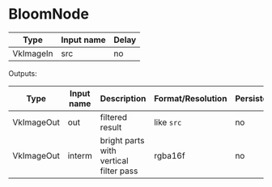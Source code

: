 # BloomNode


| Type      | Input name | Delay |
|-----------|------------|-------|
| VkImageIn | src        | no    |

Outputs:

| Type       | Input name | Description                                 | Format/Resolution        | Persistent |
|------------|------------|---------------------------------------------|--------------------------|------------|
| VkImageOut | out        | filtered result                             | like `src`               | no         |
| VkImageOut | interm     | bright parts with vertical filter pass      | rgba16f                  | no         |
